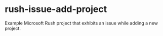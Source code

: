 # rush-issue-add-project
Example Microsoft Rush project that exhibits an issue while adding a new project.
